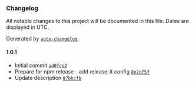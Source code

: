 ### Changelog

All notable changes to this project will be documented in this file. Dates are displayed in UTC.

Generated by [`auto-changelog`](https://github.com/CookPete/auto-changelog).

#### 1.0.1

- Initial commit [`ad0fce2`](https://github.com/extract-monster/n8n-nodes-extract-monster/commit/ad0fce2bbaa29b0af7268193461a3679e254ca30)
- Prepare for npm release - add release-it config [`8e7cf5f`](https://github.com/extract-monster/n8n-nodes-extract-monster/commit/8e7cf5fb091a894763e53e278b7ef99173693709)
- Update description [`87bbcfb`](https://github.com/extract-monster/n8n-nodes-extract-monster/commit/87bbcfb9ccdd10199b4f883876973a636c46d929)
